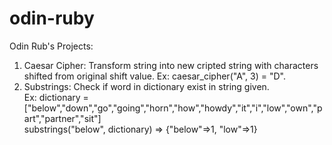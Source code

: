 # odin-ruby  
Odin Rub's Projects:  
1. Caesar Cipher: Transform string into new cripted string with characters shifted from original shift value. Ex: caesar_cipher("A", 3) = "D".  
2. Substrings: Check if word in dictionary exist in string given.  
Ex: dictionary = ["below","down","go","going","horn","how","howdy","it","i","low","own","part","partner","sit"]  
substrings("below", dictionary) => {"below"=>1, "low"=>1}

